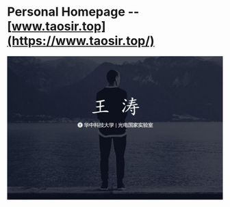 # Personal Homepage -- [www.taosir.top](https://www.taosir.top/)
![home_view](https://github.com/taosir/taosir.github.io/blob/master/assets/img/homepage.jpg)<br>


